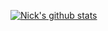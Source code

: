 [![Nick's github stats](https://github-readme-stats.vercel.app/api?username=nickgrealy&count_private=true)](https://github.com/anuraghazra/github-readme-stats)

<!--
**nickgrealy/nickgrealy** is a ✨ _special_ ✨ repository because its `README.md` (this file) appears on your GitHub profile.

Here are some ideas to get you started:

- 🔭 I’m currently working on ...
- 🌱 I’m currently learning ...
- 👯 I’m looking to collaborate on ...
- 🤔 I’m looking for help with ...
- 💬 Ask me about ...
- 📫 How to reach me: ...
- 😄 Pronouns: ...
- ⚡ Fun fact: ...
-->
